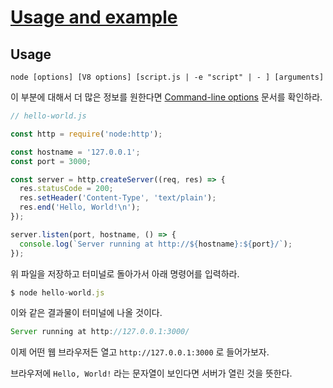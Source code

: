 # [Usage and example](https://nodejs.org/dist/latest-v18.x/docs/api/synopsis.html)

## Usage

`node [options] [V8 options] [script.js | -e "script" | - ] [arguments]`

이 부분에 대해서 더 많은 정보를 원한다면 [Command-line options](https://nodejs.org/dist/latest-v18.x/docs/api/cli.html#options) 문서를 확인하라.

```jsx
// hello-world.js

const http = require('node:http');

const hostname = '127.0.0.1';
const port = 3000;

const server = http.createServer((req, res) => {
  res.statusCode = 200;
  res.setHeader('Content-Type', 'text/plain');
  res.end('Hello, World!\n');
});

server.listen(port, hostname, () => {
  console.log(`Server running at http://${hostname}:${port}/`);
});
```

위 파일을 저장하고 터미널로 돌아가서 아래 명령어를 입력하라.

```jsx
$ node hello-world.js
```

이와 같은 결과물이 터미널에 나올 것이다.

```jsx
Server running at http://127.0.0.1:3000/
```

이제 어떤 웹 브라우저든 열고 `http://127.0.0.1:3000` 로 들어가보자.

브라우저에 `Hello, World!` 라는 문자열이 보인다면 서버가 열린 것을 뜻한다.
